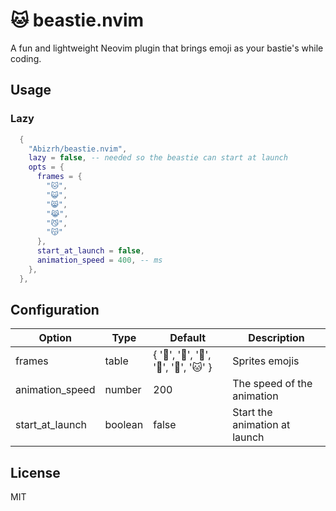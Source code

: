 # 🐱 beastie.nvim
A fun and lightweight Neovim plugin that brings emoji as your bastie's while coding.

## Usage

### Lazy

```lua
  {
    "Abizrh/beastie.nvim",
    lazy = false, -- needed so the beastie can start at launch
    opts = {
      frames = {
        "🐱",
        "😺",
        "😸",
        "😹",
        "😼", 
        "😽" 
      },
      start_at_launch = false,
      animation_speed = 400, -- ms
    },
  },
```

## Configuration

| Option | Type | Default | Description |
| --- | --- | --- | --- |
| frames | table | { '🐻', '🐼', '🐨', '🦊', '🐶', '🐱' } | Sprites emojis |
| animation_speed | number | 200 | The speed of the animation |
| start_at_launch | boolean | false | Start the animation at launch |

## License

MIT

